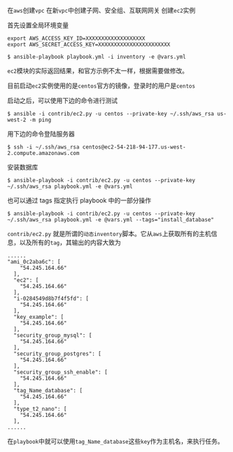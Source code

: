 在`aws`创建`vpc`
在新`vpc`中创建子网、安全组、互联网网关
创建`ec2`实例

首先设置全局环境变量
```
export AWS_ACCESS_KEY_ID=XXXXXXXXXXXXXXXXXXX
export AWS_SECRET_ACCESS_KEY=XXXXXXXXXXXXXXXXXXXXXXX
```

```
$ ansible-playbook playbook.yml -i inventory -e @vars.yml
```

`ec2`模块的实际返回结果，和官方示例不太一样，根据需要做修改。

目前启动`ec2`实例使用的是`centos`官方的镜像，登录时的用户是`centos`

启动之后，可以使用下边的命令进行测试
```
$ ansible -i contrib/ec2.py -u centos --private-key ~/.ssh/aws_rsa us-west-2 -m ping
```

用下边的命令登陆服务器
```
$ ssh -i ~/.ssh/aws_rsa centos@ec2-54-218-94-177.us-west-2.compute.amazonaws.com
```

安装数据库
```
$ ansible-playbook -i contrib/ec2.py -u centos --private-key ~/.ssh/aws_rsa playbook.yml -e @vars.yml
```

也可以通过 tags 指定执行 playbook 中的一部分操作
```
$ ansible-playbook -i contrib/ec2.py -u centos --private-key ~/.ssh/aws_rsa playbook.yml -e @vars.yml --tags="install_database"
```

`contrib/ec2.py` 就是所谓的`动态inventory`脚本。它从`aws`上获取所有的主机信息，以及所有的`tag`，其输出的内容大致为

```
......
"ami_0c2aba6c": [
    "54.245.164.66"
  ], 
  "ec2": [
    "54.245.164.66"
  ], 
  "i-0284549d8b7f4f5fd": [
    "54.245.164.66"
  ], 
  "key_example": [
    "54.245.164.66"
  ], 
  "security_group_mysql": [
    "54.245.164.66"
  ], 
  "security_group_postgres": [
    "54.245.164.66"
  ], 
  "security_group_ssh_enable": [
    "54.245.164.66"
  ], 
  "tag_Name_database": [
    "54.245.164.66"
  ], 
  "type_t2_nano": [
    "54.245.164.66"
  ], 
......
```

在`playbook`中就可以使用`tag_Name_database`这些`key`作为主机名，来执行任务。